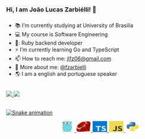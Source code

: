### Hi, I am João Lucas Zarbiélli! 👋
###

- :books:	I’m currently studying at University of Brasilia   
- :computer: My course is Software Engineering
- 💎: Ruby backend developer
- :zap: I’m currently learning Go and TypeScript                                          
- 📫 How to reach me: jlfz06@gmail.com                             
- :camera_flash: More about me:  <a href="https://www.instagram.com/fzarbielli/">@fzarbielli</a> 
- :earth_americas: I am a english and portuguese speaker 
 
<br>
<div>
  <a href="https://github.com/zarbielli">
  <img height="200em" src="https://github-readme-stats.vercel.app/api?username=zarbielli&show_icons=true&theme=dark&include_all_commits=true&count_private=true">
  <img height="200em" display=inline-block src="https://github-readme-stats.vercel.app/api/top-langs/?username=zarbielli&layout=compact&langs_count=7&theme=dark"/>
</div> 
 
<br>
 
![Snake animation](https://github.com/zarbielli/zarbielli/blob/output/github-contribution-grid-snake.svg)

<p align="center"> 
  <img  height="30" width="40" src="https://raw.githubusercontent.com/devicons/devicon/master/icons/go/go-original.svg">
  <img  height="30" width="40" src="https://raw.githubusercontent.com/devicons/devicon/master/icons/ruby/ruby-original.svg">
  <img  height="30" width="40" src="https://raw.githubusercontent.com/devicons/devicon/master/icons/typescript/typescript-original.svg">
  <img  height="30" width="40" src="https://raw.githubusercontent.com/devicons/devicon/master/icons/javascript/javascript-original.svg">
  <img  height="30" width="40" src="https://raw.githubusercontent.com/devicons/devicon/master/icons/python/python-original.svg">
</p>
